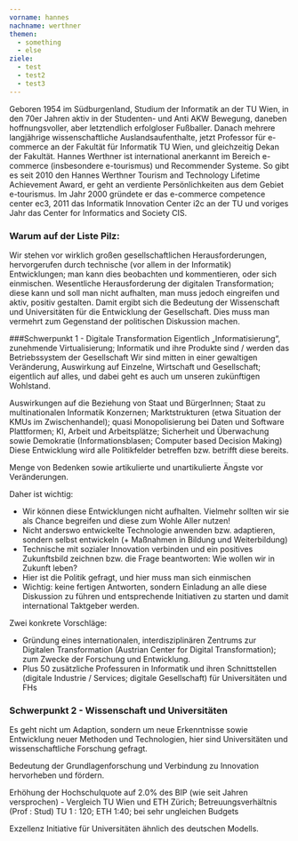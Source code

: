 ```yaml
---
vorname: hannes
nachname: werthner
themen:
  - something
  - else
ziele:
  - test
  - test2
  - test3
---
```


Geboren 1954 im Südburgenland, Studium der Informatik an der TU Wien, in den 70er Jahren aktiv in der Studenten- und Anti AKW Bewegung, daneben hoffnungsvoller, aber letztendlich erfolgloser Fußballer. Danach mehrere langjährige wissenschaftliche Auslandsaufenthalte, jetzt Professor für e-commerce an der Fakultät für Informatik TU Wien, und gleichzeitig Dekan der Fakultät.
Hannes Werthner ist international anerkannt im Bereich e-commerce (insbesondere e-tourismus) und Recommender Systeme. So gibt es seit 2010 den Hannes Werthner Tourism and Technology Lifetime Achievement Award, er geht an verdiente Persönlichkeiten aus dem Gebiet e-tourismus.
Im Jahr 2000 gründete er das e-commerce competence center ec3, 2011 das Informatik Innovation Center i2c an der TU und voriges Jahr das Center for Informatics and Society CIS.

### Warum auf der Liste Pilz:

Wir stehen vor wirklich großen gesellschaftlichen Herausforderungen, hervorgerufen durch technische (vor allem in der Informatik) Entwicklungen; man kann dies beobachten und kommentieren, oder sich einmischen.
Wesentliche Herausforderung der digitalen Transformation; diese kann und soll man nicht aufhalten, man muss jedoch eingreifen und aktiv, positiv gestalten.
Damit ergibt sich die Bedeutung der Wissenschaft und Universitäten für die Entwicklung der Gesellschaft. Dies muss man vermehrt zum Gegenstand der politischen Diskussion machen.

###Schwerpunkt 1 - Digitale Transformation
Eigentlich „Informatisierung“, zunehmende Virtualisierung; Informatik und ihre Produkte sind / werden das Betriebssystem der Gesellschaft
Wir sind mitten in einer gewaltigen Veränderung, Auswirkung auf Einzelne, Wirtschaft und Gesellschaft; eigentlich auf alles, und dabei geht es auch um unseren zukünftigen Wohlstand.

Auswirkungen auf die Beziehung von Staat und BürgerInnen; Staat zu multinationalen Informatik Konzernen; Marktstrukturen (etwa Situation der KMUs im Zwischenhandel); quasi Monopolisierung bei Daten und Software Plattformen; KI, Arbeit und Arbeitsplätze; Sicherheit und Überwachung sowie Demokratie (Informationsblasen; Computer based Decision Making)
Diese Entwicklung wird alle Politikfelder betreffen bzw. betrifft diese bereits.

Menge von Bedenken sowie artikulierte und unartikulierte Ängste vor Veränderungen.

Daher ist wichtig:

* Wir können diese Entwicklungen nicht aufhalten. Vielmehr sollten wir sie als Chance begreifen und diese zum Wohle Aller nutzen!
* Nicht anderswo entwickelte Technologie anwenden bzw. adaptieren, sondern selbst entwickeln (+ Maßnahmen in Bildung und Weiterbildung)
* Technische mit sozialer Innovation verbinden und ein positives Zukunftsbild zeichnen bzw. die Frage beantworten: Wie wollen wir in Zukunft leben?
* Hier ist die Politik gefragt, und hier muss man sich einmischen
* Wichtig: keine fertigen Antworten, sondern Einladung an alle diese Diskussion zu führen und entsprechende Initiativen zu starten und damit international Taktgeber werden.

Zwei konkrete Vorschläge:

* Gründung eines internationalen, interdisziplinären Zentrums zur Digitalen Transformation (Austrian Center for Digital Transformation); zum Zwecke der Forschung und Entwicklung.
* Plus 50 zusätzliche Professuren in Informatik und ihren Schnittstellen (digitale Industrie / Services; digitale Gesellschaft) für Universitäten und FHs

### Schwerpunkt 2 - Wissenschaft und Universitäten

Es geht nicht um Adaption, sondern um neue Erkenntnisse sowie Entwicklung neuer Methoden und Technologien, hier sind Universitäten und wissenschaftliche Forschung gefragt.

Bedeutung der Grundlagenforschung und Verbindung zu Innovation hervorheben und fördern.

Erhöhung der Hochschulquote auf 2.0% des BIP (wie seit Jahren versprochen) - Vergleich TU Wien und ETH Zürich; Betreuungsverhältnis (Prof : Stud) TU 1 : 120; ETH 1:40; bei sehr ungleichen Budgets

Exzellenz Initiative für Universitäten ähnlich des deutschen Modells.
